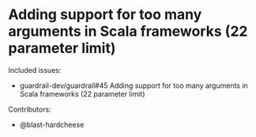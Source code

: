 Adding support for too many arguments in Scala frameworks (22 parameter limit)
====

Included issues:
- guardrail-dev/guardrail#45 Adding support for too many arguments in Scala frameworks (22 parameter limit)

Contributors:
- @blast-hardcheese
